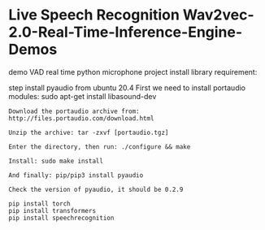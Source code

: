 # Live Speech Recognition Wav2vec-2.0-Real-Time-Inference-Engine-Demos
demo VAD real time python microphone project install library requirement:


step install pyaudio from ubuntu 20.4
    First we need to install portaudio modules: sudo apt-get install libasound-dev

    Download the portaudio archive from: http://files.portaudio.com/download.html

    Unzip the archive: tar -zxvf [portaudio.tgz]

    Enter the directory, then run: ./configure && make

    Install: sudo make install

    And finally: pip/pip3 install pyaudio

    Check the version of pyaudio, it should be 0.2.9
    
    pip install torch
    pip install transformers
    pip install speechrecognition

